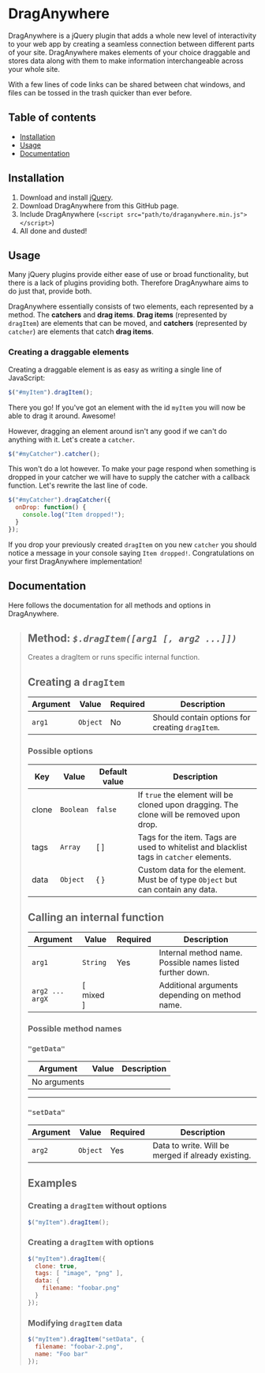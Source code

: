 # DragAnywhere

DragAnywhere is a jQuery plugin that adds a whole new level of interactivity to
your web app by creating a seamless connection between different parts of your site.
DragAnywhere makes elements of your choice draggable and stores data along with
them to make information interchangeable across your whole site.

With a few lines of code links can be shared between chat windows, and files can be
tossed in the trash quicker than ever before.

## Table of contents

 - [Installation](#installation)
 - [Usage](#usage)
 - [Documentation](#documentation)

## Installation

1. Download and install [jQuery](https://jquery.com/download/).
2. Download DragAnywhere from this GitHub page.
3. Include DragAnywhere (`<script src="path/to/draganywhere.min.js"></script>`)
4. All done and dusted!

## Usage

Many jQuery plugins provide either ease of use or broad functionality, but there
is a lack of plugins providing both. Therefore DragAnywhare aims to do just that,
provide both.

DragAnywhere essentially consists of two elements, each represented by a method.
The **catchers** and **drag items**. **Drag items** (represented by `dragItem`) are elements that can be
moved, and **catchers** (represented by `catcher`) are elements that catch **drag items**.

### Creating a draggable elements

Creating a draggable element is as easy as writing a single line of JavaScript:

```javascript
$("#myItem").dragItem();
```

There you go! If you've got an element with the id `myItem` you will now be able to
drag it around. Awesome!

However, dragging an element around isn't any good if we can't do anything with it.
Let's create a `catcher`.

```javascript
$("#myCatcher").catcher();
```

This won't do a lot however. To make your page respond when something is dropped in
your catcher we will have to supply the catcher with a callback function. Let's
rewrite the last line of code.

```javascript
$("#myCatcher").dragCatcher({
  onDrop: function() {
    console.log("Item dropped!");
  }
});
```

If you drop your previously created `dragItem` on you new `catcher` you should
notice a message in your console saying `Item dropped!`. Congratulations on your
first DragAnywhere implementation!

## Documentation

Here follows the documentation for all methods and options in DragAnywhere.

> ## Method: _`$.dragItem([arg1 [, arg2 ...]])`_
>
> Creates a dragItem or runs specific internal function.
>
> ## Creating a `dragItem`
>
> | Argument | Value    | Required | Description |
> | ---      | ---      | ---      | ---         |
> | `arg1`   | `Object` | No       | Should contain options for creating `dragItem`.
>
> ### Possible options
>
> | Key   | Value     | Default value | Description |
> | ---   | ---       | ---           | ---         |
> | clone | `Boolean` | `false`       | If `true` the element will be cloned upon dragging. The clone will be removed upon drop.
> | tags  | `Array`   | [ ]           | Tags for the item. Tags are used to whitelist and blacklist tags in `catcher` elements.
> | data  | `Object`  | { }           | Custom data for the element. Must be of type `Object` but can contain any data.
>
> 
>
> ## Calling an internal function
> | Argument        | Value     | Required | Description |
> | ---             | ---       | ---      | ---         |
> | `arg1`          | `String`  | Yes      | Internal method name. Possible names listed further down.
> | `arg2 ... argX` | [ mixed ] |          | Additional arguments depending on method name.
>
> ### Possible method names
>
> ### `"getData"`
>
> | Argument     | Value | Description |
> | ---          | ---   | ---         |
> | No arguments 
> ----
> ### `"setData"`
>
> | Argument | Value     | Required | Description |
> | ---      | ---       | ---      | ---         |
> | `arg2`   | `Object`  | Yes      | Data to write. Will be merged if already existing.
>
> ## Examples
> ### Creating a `dragItem` without options
> ```javascript
> $("myItem").dragItem();
> ```
> 
> ### Creating a `dragItem` with options
> ```javascript
> $("myItem").dragItem({
>   clone: true,
>   tags: [ "image", "png" ],
>   data: {
>     filename: "foobar.png"
>   }
> });
> ```
> 
> ### Modifying `dragItem` data
> ```javascript
> $("myItem").dragItem("setData", {
>   filename: "foobar-2.png",
>   name: "Foo bar"
> });
> ```